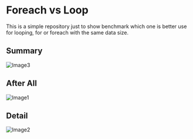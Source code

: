﻿# Foreach vs Loop

This is a simple repository just to show benchmark which one is better use for looping, for or foreach with the same data size.

## Summary

![Image3](https://github.com/vendyp/foreach-or-for/.github/image3.PNG)

## After All

![Image1](https://github.com/vendyp/foreach-or-for/.github/image1.PNG)

## Detail

![Image2](https://github.com/vendyp/foreach-or-for/.github/image2.PNG)